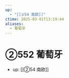 ```yaml
---
up:
  - "[[②54 南欧]]"
ctime: 2025-03-01T13:19:44
aliases:
  - 葡萄牙
---
```


# ②552 葡萄牙

- up: [[②54 南欧]]
